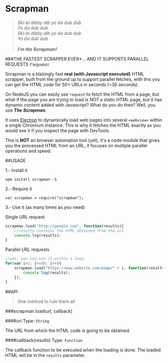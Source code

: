 # Scrapman

>*Ski-bi dibby dib yo da dub dub*<br>
*Yo da dub dub*<br>
*Ski-bi dibby dib yo da dub dub*<br>
*Yo da dub dub*<br><br>
***I'm the Scrapman!***

###THE FASTEST SCRAPPER EVER\*... AND IT SUPPORTS PARALLEL REQUESTS <small>(\*arguably)</small>

Scrapman is a blazingly fast **real (with Javascript executed)** HTML scrapper, built from the ground up to support parallel fetches, with this you can get the HTML code for 50+ URLs in seconds (~30 seconds).

On NodeJS you can easily use `request` to fetch the HTML from a page, but what if the page you are trying to load is *NOT* a static HTML page, but it has dynamic content added with Javascript? What do you do then? Well, you use ***The Scrapman***.

It uses [Electron](http://electron.atom.io) to dynamically load web pages into several `<webview>` within a single Chromium instance. This is why it fetches the HTML exactly as you would see it if you inspect the page with DevTools.

This is **NOT** an browser automation tool (yet), it's a node module that gives you the processed HTML from an URL, it focuses on multiple parallel operations and speed.

##USAGE

1.- Install it

`npm install scrapman -S`

2.- Require it

`var scrapman = require("scrapman");`

3.- Use it (as many times as you need)

Single URL request

```javascript
scrapman.load("http://google.com", function(results){
	//results contains the HTML obtained from the url
	console.log(results);
}
```
Parallel URL requests

```javascript
//yes, you can use it within a loop.
for(var i=1; i<=50; i++){
    scrapman.load("https://www.website.com/page/" + i, function(results){
        console.log(results);
    });
}
```

##API

>One method to rule them all

###scrapman.load(url, callback)

####url
Type: `String`<br>

The URL from which the HTML code is going to be obtained.

####callback(results)
Type: `Function`<br>

The callback function to be executed when the loading is done. The loaded HTML will be in the `results` parameter.
